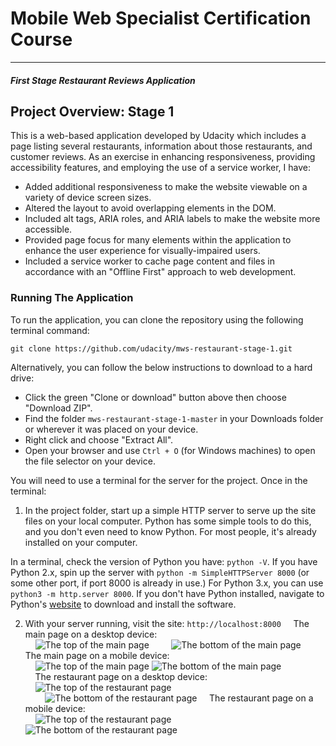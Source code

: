 # Mobile Web Specialist Certification Course
---
#### _First Stage Restaurant Reviews Application_

## Project Overview: Stage 1

This is a web-based application developed by Udacity which includes a page listing several restaurants, information about those restaurants, and customer reviews. As an exercise in enhancing responsiveness, providing accessibility features, and employing the use of a service worker, I have:
- Added additional responsiveness to make the website viewable on a variety of device screen sizes.
- Altered the layout to avoid overlapping elements in the DOM.
- Included alt tags, ARIA roles, and ARIA labels to make the website more accessible.
- Provided page focus for many elements within the application to enhance the user experience for visually-impaired users.
- Included a service worker to cache page content and files in accordance with an "Offline First" approach to web development.

### Running The Application

To run the application, you can clone the repository using the following terminal command:
```
git clone https://github.com/udacity/mws-restaurant-stage-1.git
```
Alternatively, you can follow the below instructions to download to a hard drive:
* Click the green "Clone or download" button above then choose "Download ZIP".
* Find the folder `mws-restaurant-stage-1-master` in your Downloads folder or wherever it was placed on your device.
* Right click and choose "Extract All".
* Open your browser and use `Ctrl + O` (for Windows machines) to open the file selector on your device.

You will need to use a terminal for the server for the project. Once in the terminal:

1. In the project folder, start up a simple HTTP server to serve up the site files on your local computer. Python has some simple tools to do this, and you don't even need to know Python. For most people, it's already installed on your computer.

In a terminal, check the version of Python you have: `python -V`. If you have Python 2.x, spin up the server with `python -m SimpleHTTPServer 8000` (or some other port, if port 8000 is already in use.) For Python 3.x, you can use `python3 -m http.server 8000`. If you don't have Python installed, navigate to Python's [website](https://www.python.org/) to download and install the software.

2. With your server running, visit the site: `http://localhost:8000`
&nbsp;
&nbsp;
The main page on a desktop device:</br>
&nbsp;
&nbsp;
![The top of the main page](/img/main_page_top.png)
&nbsp;
&nbsp;
&nbsp;
&nbsp;
![The bottom of the main page](/img/main_page_bottom.png)
&nbsp;
&nbsp;
The main page on a mobile device:</br>
&nbsp;
&nbsp;
![The top of the main page](/img/main_mobile_top.png)       ![The bottom of the main page](/img/main_mobile_bottom.png)  
&nbsp;
&nbsp;
The restaurant page on a desktop device:</br>
&nbsp;
&nbsp;
![The top of the restaurant page](/img/restaurant_page_top.png)</br>
&nbsp;
&nbsp;
&nbsp;
&nbsp;
![The bottom of the restaurant page](/img/restaurant_page_bottom.png)
&nbsp;
&nbsp;
The restaurant page on a mobile device:</br>
&nbsp;
&nbsp;
![The top of the restaurant page](/img/restaurant_mobile_top.png)       ![The bottom of the restaurant page](/img/restaurant_mobile_bottom.png)  
